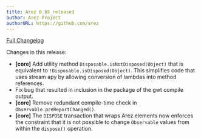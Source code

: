 ```yaml
---
title: Arez 0.85 released
author: Arez Project
authorURL: https://github.com/arez
---
```


[Full Changelog](https://github.com/arez/arez/compare/v0.84...v0.85)

Changes in this release:

* **\[core\]** Add utility method `Disposable.isNotDisposed(Object)` that is equivalent to
  `!Disposable.isDisposed(Object)`. This simplifies code that uses stream apy by allowing
  conversion of lambdas into method references.
* Fix bug that resulted in inclusion in the package of the gwt compile output.
* **\[core\]** Remove redundant compile-time check in `Observable.preReportChanged()`.
* **\[core\]** The `DISPOSE` transaction that wraps Arez elements now enforces the constraint
  that it is not possible to change `Observable` values from within the `dispose()` operation.
